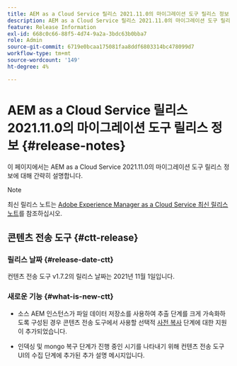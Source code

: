 ```yaml
---
title: AEM as a Cloud Service 릴리스 2021.11.0의 마이그레이션 도구 릴리스 정보
description: AEM as a Cloud Service 릴리스 2021.11.0의 마이그레이션 도구 릴리스 정보
feature: Release Information
exl-id: 668c0c66-88f5-4d74-9a2a-3bdc63b0bba7
role: Admin
source-git-commit: 6719e0bcaa175081faa8ddf6803314bc478099d7
workflow-type: tm+mt
source-wordcount: '149'
ht-degree: 4%

---
```


# AEM as a Cloud Service 릴리스 2021.11.0의 마이그레이션 도구 릴리스 정보 {#release-notes}

이 페이지에서는 AEM as a Cloud Service 2021.11.0의 마이그레이션 도구 릴리스 정보에 대해 간략히 설명합니다.

>[!NOTE]
>
>최신 릴리스 노트는 [Adobe Experience Manager as a Cloud Service 최신 릴리스 노트](/help/release-notes/release-notes-cloud/release-notes-current.md)를 참조하십시오.

## 콘텐츠 전송 도구 {#ctt-release}

### 릴리스 날짜 {#release-date-ctt}

컨텐츠 전송 도구 v1.7.2의 릴리스 날짜는 2021년 11월 1일입니다.

### 새로운 기능 {#what-is-new-ctt}

* 소스 AEM 인스턴스가 파일 데이터 저장소를 사용하여 추출 단계를 크게 가속화하도록 구성된 경우 콘텐츠 전송 도구에서 사용할 선택적 [사전 복사](https://experienceleague.adobe.com/docs/experience-manager-cloud-service/moving/cloud-migration/content-transfer-tool/handling-large-content-repositories.html) 단계에 대한 지원이 추가되었습니다.

* 인덱싱 및 mongo 복구 단계가 진행 중인 시기를 나타내기 위해 컨텐츠 전송 도구 UI의 수집 단계에 추가된 추가 설명 메시지입니다.
